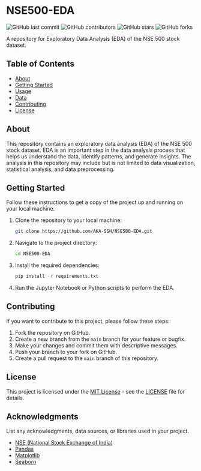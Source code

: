 # NSE500-EDA

![GitHub last commit](https://img.shields.io/github/last-commit/AKA-SSH/NSE500-EDA)
![GitHub contributors](https://img.shields.io/github/contributors/AKA-SSH/NSE500-EDA)
![GitHub stars](https://img.shields.io/github/stars/AKA-SSH/NSE500-EDA)
![GitHub forks](https://img.shields.io/github/forks/AKA-SSH/NSE500-EDA)

A repository for Exploratory Data Analysis (EDA) of the NSE 500 stock dataset.

## Table of Contents

- [About](#about)
- [Getting Started](#getting-started)
- [Usage](#usage)
- [Data](#data)
- [Contributing](#contributing)
- [License](#license)

## About

This repository contains an exploratory data analysis (EDA) of the NSE 500 stock dataset. EDA is an important step in the data analysis process that helps us understand the data, identify patterns, and generate insights. The analysis in this repository may include but is not limited to data visualization, statistical analysis, and data preprocessing.

## Getting Started

Follow these instructions to get a copy of the project up and running on your local machine.

1. Clone the repository to your local machine:

   ```bash
   git clone https://github.com/AKA-SSH/NSE500-EDA.git
   ```

2. Navigate to the project directory:

   ```bash
   cd NSE500-EDA
   ```

3. Install the required dependencies:

   ```bash
   pip install -r requirements.txt
   ```

4. Run the Jupyter Notebook or Python scripts to perform the EDA.

## Contributing

If you want to contribute to this project, please follow these steps:

1. Fork the repository on GitHub.
2. Create a new branch from the `main` branch for your feature or bugfix.
3. Make your changes and commit them with descriptive messages.
4. Push your branch to your fork on GitHub.
5. Create a pull request to the `main` branch of this repository.

## License

This project is licensed under the [MIT License](LICENSE) - see the [LICENSE](LICENSE) file for details.

## Acknowledgments

List any acknowledgments, data sources, or libraries used in your project.

- [NSE (National Stock Exchange of India)](https://www.nseindia.com/)
- [Pandas](https://pandas.pydata.org/)
- [Matplotlib](https://matplotlib.org/)
- [Seaborn](https://seaborn.pydata.org/)
